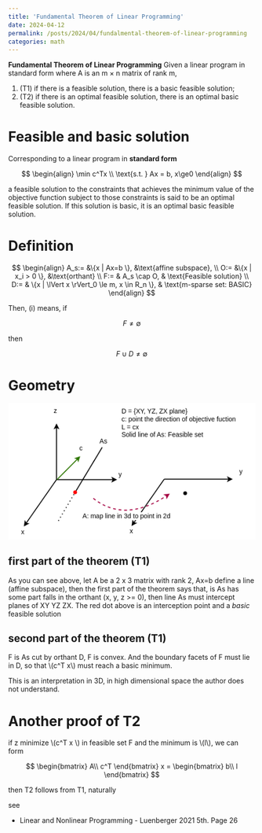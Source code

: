 ```yaml
---
title: 'Fundamental Theorem of Linear Programming'
date: 2024-04-12
permalink: /posts/2024/04/fundalmental-theorem-of-linear-programming
categories: math
---
```


**Fundamental Theorem of Linear Programming**
Given a linear program in standard form where A is an m × n matrix of rank m,
1. (T1) if there is a feasible solution, there is a basic feasible solution;
2. (T2) if there is an optimal feasible solution, there is an optimal basic feasible solution.


# Feasible and basic solution
Corresponding to a linear program in **standard form**

$$
\begin{align}
\min c^Tx \\
\text{s.t. } Ax = b, x\ge0
\end{align}
$$

a feasible solution to the constraints that achieves the minimum value of the objective function subject to those constraints is said to be an optimal feasible solution. If this solution is basic, it is an optimal basic feasible solution.

# Definition

$$
\begin{align}
A_s:= &\{x | Ax=b \}, &\text{affine subspace},  \\
O:= &\{x | x_i > 0 \}, &\text{orthant} \\
F:= & A_s \cap O, & \text{Feasible solution} \\
D:= & \{x | \lVert x \rVert_0 \le m, x \in R_n \}, & \text{m-sparse set: BASIC}
\end{align}
$$

Then, (i) means, if

$$ F \neq \emptyset$$

then

$$ F \cup D \neq \emptyset $$


# Geometry


![L1 phase transition curve](/images/blogs/2024/04/fundalmental-theorem-of-linear-programming/affine_space.drawio.png)

## first part of the theorem (T1)

As you can see above, let A be a 2 x 3 matrix with rank 2, Ax=b define a line (affine subspace), then the first part of the theorem says that, is As has some part falls in the orthant (x, y, z >= 0), then line As must intercept planes of XY YZ ZX. The red dot above is an interception point and a *basic* feasible solution

## second part of the theorem (T1)

F is As cut by orthant D, F is convex. And the boundary facets of F must lie in D, so that \\(c^T x\\) must reach a basic minimum.

This is an interpretation in 3D, in high dimensional space the author does not understand.

# Another proof of T2

if z minimize  \\(c^T x \\) in feasible set F and the minimum is \\(l\\), we can form 

$$
\begin{bmatrix}
A\\
c^T
\end{bmatrix} x =
\begin{bmatrix}
b\\
l
\end{bmatrix}
$$


then T2 follows from T1, naturally


see
- Linear and Nonlinear Programming - Luenberger 2021 5th. Page 26


